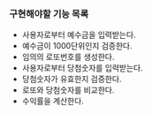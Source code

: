 ### 구현해야할 기능 목록

- 사용자로부터 예수금을 입력받는다.
- 예수금이 1000단위인지 검증한다.
- 임의의 로또번호를 생성한다.
- 사용자로부터 당첨숫자를 입력받는다.
- 당첨숫자가 유효한지 검증한다.
- 로또와 당첨숫자를 비교한다.
- 수익률을 계산한다.
